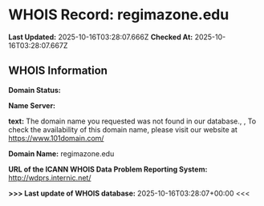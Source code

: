 # WHOIS Record: regimazone.edu

**Last Updated:** 2025-10-16T03:28:07.666Z
**Checked At:** 2025-10-16T03:28:07.667Z

## WHOIS Information

**Domain Status:** 

**Name Server:** 

**text:** The domain name you requested was not found in our database., , To check the availability of this domain name, please visit our website at https://www.101domain.com/

**Domain Name:** regimazone.edu

**URL of the ICANN WHOIS Data Problem Reporting System:** http://wdprs.internic.net/

**>>> Last update of WHOIS database:** 2025-10-16T03:28:07+00:00 <<<

